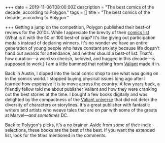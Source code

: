 +++
date = 2019-11-06T08:00:00Z
description = "The best comics of the decade, according to Polygon."
tags = []
title = "The best comics of the decade, according to Polygon."

+++
Getting a jump on the competition, Polygon published their best-of reviews for the 2010s. While I appreciate the brevity of their [comics list](https://www.polygon.com/comics/2019/11/5/20948599/best-comics-of-decade-2010s) (What is it with the 50 or 100 best-of crap? It's like giving out participation medals instead of declaring winners. It's no wonder we have an entire generation of young people who have constant anxiety because life doesn't hand out awards for attendance, and neither should a best-of list. That's how curation—a word so cherish, beloved, and hugged in this decade—is supposed to work.) I am a little bummed that nothing from [Valiant](http://valiantentertainment.com "Valiant Entertainment") made it in.

Back in Austin, I dipped into the local comic shop to see what was going on in the comics world. I stopped buying physical issues long ago after I learned how expensive it is to move across the country. A few years back, a friendly fellow told me about publisher Valiant and how they were cranking out the best stories at the time. I bought a few books digitally and was delighted by the compactness of the [Valiant universe](https://www.comixology.com/Valiant/comics-publisher/94-0 "Valiant on Comixology") that did not deter the diversity of characters or storylines. It's a great publisher with fantastic writers and artists who weave tales that are on par with some of the greats at Marvel—_and sometimes_ DC.

Back to Polygon's picks, it's a no brainer. Aside from some of their indie selections, these books are the best of the best. If you want the extended list, look for the titles mentioned in the comments.
